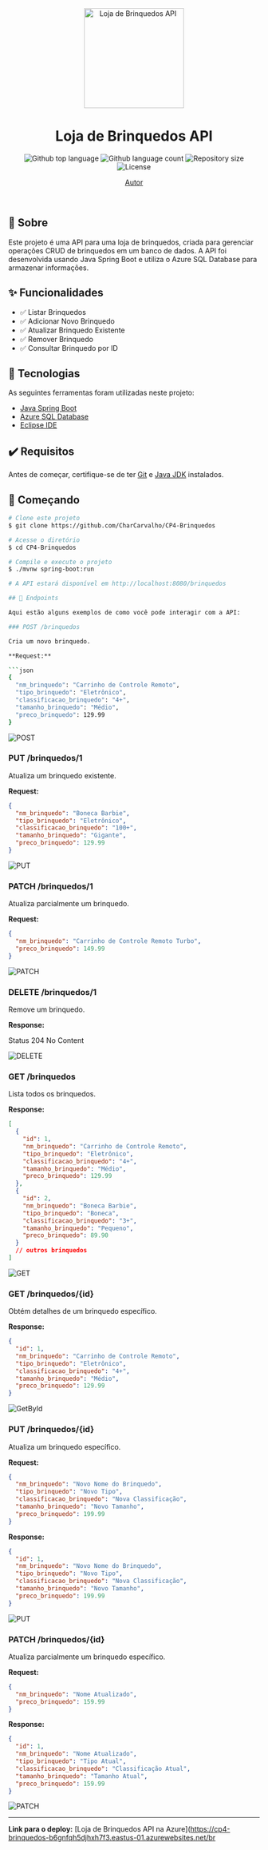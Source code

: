 
<div align="center" id="top"> 
  <img src="https://upload.wikimedia.org/wikipedia/commons/6/65/RIHAPPY_Logo.svg" alt="Loja de Brinquedos API" width="200" />
  <h1 align="center">Loja de Brinquedos API</h1>
</div>

<p align="center">
  <img alt="Github top language" src="https://img.shields.io/github/languages/top/CharCarvalho/CP4-Brinquedos?color=56BEB8">
  <img alt="Github language count" src="https://img.shields.io/github/languages/count/CharCarvalho/CP4-Brinquedos?color=56BEB8">
  <img alt="Repository size" src="https://img.shields.io/github/repo-size/CharCarvalho/CP4-Brinquedos?color=56BEB8">
  <img alt="License" src="https://img.shields.io/github/license/CharCarvalho/CP4-Brinquedos?color=56BEB8">
</p>

<p align="center">
  <a href="https://github.com/CharCarvalho" target="_blank">Autor</a>
</p>

<br>

## 📝 Sobre

Este projeto é uma API para uma loja de brinquedos, criada para gerenciar operações CRUD de brinquedos em um banco de dados. A API foi desenvolvida usando Java Spring Boot e utiliza o Azure SQL Database para armazenar informações.

## ✨ Funcionalidades

- ✅ Listar Brinquedos
- ✅ Adicionar Novo Brinquedo
- ✅ Atualizar Brinquedo Existente
- ✅ Remover Brinquedo
- ✅ Consultar Brinquedo por ID

## 🚀 Tecnologias

As seguintes ferramentas foram utilizadas neste projeto:

- [Java Spring Boot](https://spring.io/projects/spring-boot)
- [Azure SQL Database](https://azure.microsoft.com/en-us/services/sql-database/)
- [Eclipse IDE](https://www.eclipse.org/)

## ✔️ Requisitos

Antes de começar, certifique-se de ter [Git](https://git-scm.com) e [Java JDK](https://www.oracle.com/java/technologies/javase-jdk11-downloads.html) instalados.

## 🏁 Começando

```bash
# Clone este projeto
$ git clone https://github.com/CharCarvalho/CP4-Brinquedos

# Acesse o diretório
$ cd CP4-Brinquedos

# Compile e execute o projeto
$ ./mvnw spring-boot:run

# A API estará disponível em http://localhost:8080/brinquedos

## 📂 Endpoints

Aqui estão alguns exemplos de como você pode interagir com a API:

### POST /brinquedos

Cria um novo brinquedo.

**Request:**

```json
{
  "nm_brinquedo": "Carrinho de Controle Remoto",
  "tipo_brinquedo": "Eletrônico",
  "classificacao_brinquedo": "4+",
  "tamanho_brinquedo": "Médio",
  "preco_brinquedo": 129.99
}
```

![POST](https://github.com/user-attachments/assets/1b5db55e-3fff-4ae4-8213-57903149aa9e)

### PUT /brinquedos/1

Atualiza um brinquedo existente.

**Request:**

```json
{
  "nm_brinquedo": "Boneca Barbie",
  "tipo_brinquedo": "Eletrônico",
  "classificacao_brinquedo": "100+",
  "tamanho_brinquedo": "Gigante",
  "preco_brinquedo": 129.99
}
```

![PUT](https://github.com/user-attachments/assets/86fe2e58-d056-4f9b-9941-449258e7228d)

### PATCH /brinquedos/1

Atualiza parcialmente um brinquedo.

**Request:**

```json
{
  "nm_brinquedo": "Carrinho de Controle Remoto Turbo",
  "preco_brinquedo": 149.99
}
```

![PATCH](https://github.com/user-attachments/assets/8a225243-4066-4602-9f74-b59da41772d9)

### DELETE /brinquedos/1

Remove um brinquedo.

**Response:**

Status 204 No Content

![DELETE](https://github.com/user-attachments/assets/b45d42fa-33d5-4e46-bb52-62c97eedb2bc)

### GET /brinquedos

Lista todos os brinquedos.

**Response:**

```json
[
  {
    "id": 1,
    "nm_brinquedo": "Carrinho de Controle Remoto",
    "tipo_brinquedo": "Eletrônico",
    "classificacao_brinquedo": "4+",
    "tamanho_brinquedo": "Médio",
    "preco_brinquedo": 129.99
  },
  {
    "id": 2,
    "nm_brinquedo": "Boneca Barbie",
    "tipo_brinquedo": "Boneca",
    "classificacao_brinquedo": "3+",
    "tamanho_brinquedo": "Pequeno",
    "preco_brinquedo": 89.90
  }
  // outros brinquedos
]
```

![GET](https://github.com/user-attachments/assets/b3045e28-bcfc-453f-a196-952dfeef797c)

### GET /brinquedos/{id}

Obtém detalhes de um brinquedo específico.

**Response:**

```json
{
  "id": 1,
  "nm_brinquedo": "Carrinho de Controle Remoto",
  "tipo_brinquedo": "Eletrônico",
  "classificacao_brinquedo": "4+",
  "tamanho_brinquedo": "Médio",
  "preco_brinquedo": 129.99
}
```

![GetById](https://github.com/user-attachments/assets/0fe26fc7-2862-4aea-ba83-0eaa09462347)

### PUT /brinquedos/{id}

Atualiza um brinquedo específico.

**Request:**

```json
{
  "nm_brinquedo": "Novo Nome do Brinquedo",
  "tipo_brinquedo": "Novo Tipo",
  "classificacao_brinquedo": "Nova Classificação",
  "tamanho_brinquedo": "Novo Tamanho",
  "preco_brinquedo": 199.99
}
```

**Response:**

```json
{
  "id": 1,
  "nm_brinquedo": "Novo Nome do Brinquedo",
  "tipo_brinquedo": "Novo Tipo",
  "classificacao_brinquedo": "Nova Classificação",
  "tamanho_brinquedo": "Novo Tamanho",
  "preco_brinquedo": 199.99
}
```

![PUT](https://github.com/user-attachments/assets/86fe2e58-d056-4f9b-9941-449258e7228d)

### PATCH /brinquedos/{id}

Atualiza parcialmente um brinquedo específico.

**Request:**

```json
{
  "nm_brinquedo": "Nome Atualizado",
  "preco_brinquedo": 159.99
}
```

**Response:**

```json
{
  "id": 1,
  "nm_brinquedo": "Nome Atualizado",
  "tipo_brinquedo": "Tipo Atual",
  "classificacao_brinquedo": "Classificação Atual",
  "tamanho_brinquedo": "Tamanho Atual",
  "preco_brinquedo": 159.99
}
```

![PATCH](https://github.com/user-attachments/assets/8a225243-4066-4602-9f74-b59da41772d9)

---

**Link para o deploy:** [Loja de Brinquedos API na Azure](https://cp4-brinquedos-b6gnfqh5djhxh7f3.eastus-01.azurewebsites.net/br
